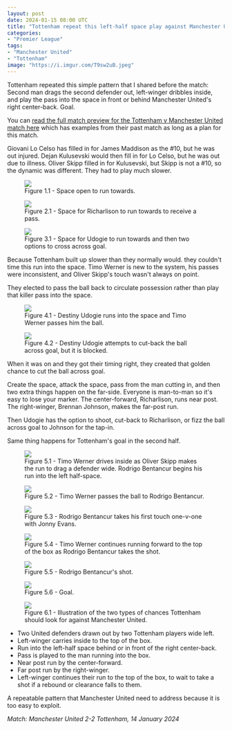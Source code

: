 ```yaml
---
layout: post
date: 2024-01-15 08:00 UTC
title: "Tottenham repeat this left-half space play against Manchester United"
categories:
- "Premier League"
tags:
- "Manchester United"
- "Tottenham"
image: "https://i.imgur.com/T9sw2uB.jpeg"
---
```


Tottenham repeated this simple pattern that I shared before the match: Second man drags the second defender out, left-winger dribbles inside, and play the pass into the space in front or behind Manchester United's right center-back. Goal.

<!---more--->

You can [read the full match preview for the Tottenham v Manchester United match here](https://tacticsjournal.com/2024/01/13/two-spaces-tottenham-can-attack-manchester-united/) which has examples from their past match as long as a plan for this match.

Giovani Lo Celso has filled in for James Maddison as the #10, but he was out injured. Dejan Kulusevski would then fill in for Lo Celso, but he was out due to illness. Oliver Skipp filled in for Kulusevski, but Skipp is not a #10, so the dynamic was different. They had to play much slower. 

<figure>
    <img src="https://i.imgur.com/zYyakPK.jpeg">
    <figcaption>Figure 1.1 - Space open to run towards.</figcaption>
</figure> 

<figure>
    <img src="https://i.imgur.com/5VjNE49.jpeg">
    <figcaption>Figure 2.1 - Space for Richarlison to run towards to receive a pass.</figcaption>
</figure> 

<figure>
    <img src="https://i.imgur.com/eTNWXMK.jpeg">
    <figcaption>Figure 3.1 - Space for Udogie to run towards and then two options to cross across goal.</figcaption>
</figure> 

Because Tottenham built up slower than they normally would. they couldn't time this run into the space. Timo Werner is new to the system, his passes were inconsistent, and Oliver Skipp's touch wasn't always on point. 

They elected to pass the ball back to circulate possession rather than play that killer pass into the space. 

<figure>
    <img src="https://i.imgur.com/EwPdFgj.jpeg">
    <figcaption>Figure 4.1 - Destiny Udogie runs into the space and Timo Werner passes him the ball.</figcaption>
</figure> 

<figure>
    <img src="https://i.imgur.com/z187wto.jpeg">
    <figcaption>Figure 4.2 - Destiny Udogie attempts to cut-back the ball across goal, but it is blocked.</figcaption>
</figure> 

When it was on and they got their timing right, they created that golden chance to cut the ball across goal.

Create the space, attack the space, pass from the man cutting in, and then two extra things happen on the far-side. Everyone is man-to-man so it's easy to lose your marker. The center-forward, Richarlison, runs near post. The right-winger, Brennan Johnson, makes the far-post run. 

Then Udogie has the option to shoot, cut-back to Richarlison, or fizz the ball across goal to Johnson for the tap-in. 

Same thing happens for Tottenham's goal in the second half. 

<figure>
    <img src="https://i.imgur.com/Hx9DyZg.jpeg">
    <figcaption>Figure 5.1 - Timo Werner drives inside as Oliver Skipp makes the run to drag a defender wide. Rodrigo Bentancur begins his run into the left half-space.</figcaption>
</figure> 

<figure>
    <img src="https://i.imgur.com/T9sw2uB.jpeg">
    <figcaption>Figure 5.2 - Timo Werner passes the ball to Rodrigo Bentancur.</figcaption>
</figure> 

<figure>
    <img src="https://i.imgur.com/C5jo4IE.jpeg">
    <figcaption>Figure 5.3 - Rodrigo Bentancur takes his first touch one-v-one with Jonny Evans.</figcaption>
</figure> 

<figure>
    <img src="https://i.imgur.com/pAvqfyT.jpeg">
    <figcaption>Figure 5.4 - Timo Werner continues running forward to the top of the box as Rodrigo Bentancur takes the shot.</figcaption>
</figure> 

<figure>
    <img src="https://i.imgur.com/Kly61eg.jpeg">
    <figcaption>Figure 5.5 - Rodrigo Bentancur's shot.</figcaption>
</figure> 

<figure>
    <img src="https://i.imgur.com/SPGr9Z4.jpeg">
    <figcaption>Figure 5.6 - Goal.</figcaption>
</figure> 

<figure>
    <img src="https://i.imgur.com/0bjoPLr.jpeg">
    <figcaption>Figure 6.1 - Illustration of the two types of chances Tottenham should look for against Manchester United.</figcaption>
</figure>

- Two United defenders drawn out by two Tottenham players wide left. 
- Left-winger carries inside to the top of the box.
- Run into the left-half space behind or in front of the right center-back.
- Pass is played to the man running into the box.
- Near post run by the center-forward.
- Far post run by the right-winger.
- Left-winger continues their run to the top of the box, to wait to take a shot if a rebound or clearance falls to them. 

A repeatable pattern that Manchester United need to address because it is too easy to exploit.

*Match: Manchester United 2-2 Tottenham, 14 January 2024*
